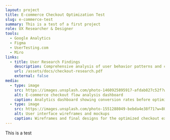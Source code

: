 ```yaml
---
layout: project
title: E-commerce Checkout Optimization Test
slug: e-commerce-test
summary: This is a test of a first project
role: UX Researcher & Designer
tools:
  - Google Analytics
  - Figma
  - UserTesting.com
  - Miro
links:
  - title: User Research Findings
    description: Comprehensive analysis of user behavior patterns and checkout flow pain points
    url: /assets/docs/checkout-research.pdf
    external: false
media:
  - type: image
    src: https://images.unsplash.com/photo-1460925895917-afdab827c52f?w=800&h=600&fit=crop
    alt: E-commerce checkout flow analysis dashboard
    caption: Analytics dashboard showing conversion rates before optimization
  - type: image
    src: https://images.unsplash.com/photo-1551288049-bebda4e38f71?w=800&h=600&fit=crop
    alt: User interface wireframes and mockups
    caption: Wireframes and final designs for the optimized checkout experience
---
```

This is a test
